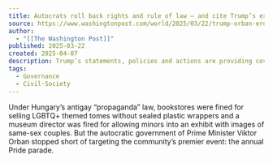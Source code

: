 ```yaml
---
title: Autocrats roll back rights and rule of law — and cite Trump’s example
source: https://www.washingtonpost.com/world/2025/03/22/trump-orban-erdogan-lgbtq-democracy/
author:
  - "[[The Washington Post]]"
published: 2025-03-22
created: 2025-04-07
description: Trump’s statements, policies and actions are providing cover for attacks on LGBTQ+ rights, freedom of expression and the rule of law around the world.
tags:
  - Governance
  - Civil-Society
---
```

Under Hungary’s antigay “propaganda” law, bookstores were fined for selling LGBTQ+ themed tomes without sealed plastic wrappers and a museum director was fired for allowing minors into an exhibit with images of same-sex couples. But the autocratic government of Prime Minister Viktor Orban stopped short of targeting the community’s premier event: the annual Pride parade.